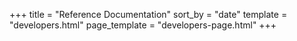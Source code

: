 +++
title = "Reference Documentation"
sort_by = "date"
template = "developers.html"
page_template = "developers-page.html"
+++